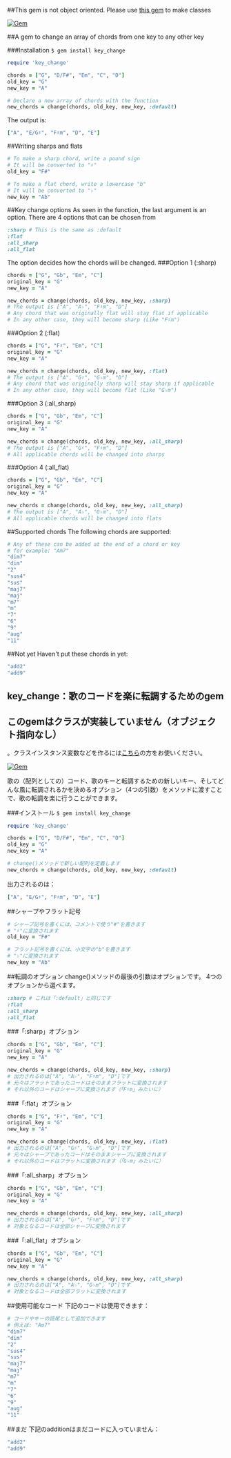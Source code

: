 ##This gem is not object oriented. Please use <a href="https://github.com/gazayas/musician">this gem</a> to make classes

[![Gem](https://img.shields.io/gem/v/key_change.svg?style=plastic)](https://rubygems.org/gems/key_change)

##A gem to change an array of chords from one key to any other key

###Installation
`$ gem install key_change`

```ruby
require 'key_change'

chords = ["G", "D/F#", "Em", "C", "D"]
old_key = "G"
new_key = "A"

# Declare a new array of chords with the function
new_chords = change(chords, old_key, new_key, :default)
```
The output is:
```ruby
["A", "E/G♯", "F♯m", "D", "E"]
```

##Writing sharps and flats
```ruby
# To make a sharp chord, write a pound sign
# It will be converted to "♯"
old_key = "F#"

# To make a flat chord, write a lowercase "b"
# It will be converted to "♭"
new_key = "Ab"
```

##Key change options
As seen in the function, the last argument is an option.
There are 4 options that can be chosen from
```ruby
:sharp # This is the same as :default
:flat
:all_sharp
:all_flat
```

The option decides how the chords will be changed.
###Option 1 (:sharp)
```ruby
chords = ["G", "Gb", "Em", "C"]
original_key = "G"
new_key = "A"

new_chords = change(chords, old_key, new_key, :sharp)
# The output is ["A", "A♭", "F♯m", "D"]
# Any chord that was originally flat will stay flat if applicable
# In any other case, they will become sharp (Like "F♯m")
```

###Option 2 (:flat)
```ruby
chords = ["G", "F♯", "Em", "C"]
original_key = "G"
new_key = "A"

new_chords = change(chords, old_key, new_key, :flat)
# The output is ["A", "G♯", "G♭m", "D"]
# Any chord that was originally sharp will stay sharp if applicable
# In any other case, they will become flat (Like "G♭m")
```

###Option 3 (:all_sharp)
```ruby
chords = ["G", "Gb", "Em", "C"]
original_key = "G"
new_key = "A"

new_chords = change(chords, old_key, new_key, :all_sharp)
# The output is ["A", "G♯", "F♯m", "D"]
# All applicable chords will be changed into sharps
```

###Option 4 (:all_flat)
```ruby
chords = ["G", "Gb", "Em", "C"]
original_key = "G"
new_key = "A"

new_chords = change(chords, old_key, new_key, :all_sharp)
# The output is ["A", "A♭", "G♭m", "D"]
# All applicable chords will be changed into flats
```

##Supported chords
The following chords are supported:
```ruby
# Any of these can be added at the end of a chord or key
# for example: "Am7"
"dim7"
"dim"
"2"
"sus4"
"sus"
"maj7"
"maj"
"m7"
"m"
"7"
"6"
"9"
"aug"
"11"
```
##Not yet
Haven't put these chords in yet:
```ruby
"add2"
"add9"
```

## key_change：歌のコードを楽に転調するためのgem
## このgemはクラスが実装していません（オブジェクト指向なし）
。クラスインスタンス変数などを作るには<a href="https://github.com/gazayas/musician">こちら</a>の方をお使いください。

[![Gem](https://img.shields.io/gem/v/key_change.svg?style=plastic)](https://rubygems.org/gems/key_change)

歌の（配列としての）コード、歌のキーと転調するための新しいキー、そしてどんな風に転調されるかを決めるオプション（4つの引数）をメソッドに渡すことで、歌の転調を楽に行うことができます。

###インストール
`$ gem install key_change`

```ruby
require 'key_change'

chords = ["G", "D/F#", "Em", "C", "D"]
old_key = "G"
new_key = "A"

# change()メソッドで新しい配列を定義します
new_chords = change(chords, old_key, new_key, :default)
```
出力されるのは：
```ruby
["A", "E/G♯", "F♯m", "D", "E"]
```

##シャープやフラット記号
```ruby
# シャープ記号を書くには、コメントで使う"#"を書きます
# "♯"に変換されます
old_key = "F#"

# フラット記号を書くには、小文字の"b"を書きます
# "♭"に変換されます
new_key = "Ab"
```

##転調のオプション
change()メソッドの最後の引数はオプションです。
4つのオプションから選べます。
```ruby
:sharp # これは「:default」と同じです
:flat
:all_sharp
:all_flat
```

###「:sharp」オプション
```ruby
chords = ["G", "Gb", "Em", "C"]
original_key = "G"
new_key = "A"

new_chords = change(chords, old_key, new_key, :sharp)
# 出力されるのは["A", "A♭", "F♯m", "D"]です
# 元々はフラットであったコードはそのままフラットに変換されます
# それ以外のコードはシャープに変換されます（「F♯m」みたいに）
```

###「:flat」オプション
```ruby
chords = ["G", "F♯", "Em", "C"]
original_key = "G"
new_key = "A"

new_chords = change(chords, old_key, new_key, :flat)
# 出力されるのは["A", "G♯", "G♭m", "D"]です
# 元々はシャープであったコードはそのままシャープに変換されます
# それ以外のコードはフラットに変換されます（「G♭m」みたいに）
```

###「:all_sharp」オプション
```ruby
chords = ["G", "Gb", "Em", "C"]
original_key = "G"
new_key = "A"

new_chords = change(chords, old_key, new_key, :all_sharp)
# 出力されるのは["A", "G♯", "F♯m", "D"]です
# 対象となるコードは全部シャープに変換されます
```

###「:all_flat」オプション
```ruby
chords = ["G", "Gb", "Em", "C"]
original_key = "G"
new_key = "A"

new_chords = change(chords, old_key, new_key, :all_sharp)
# 出力されるのは["A", "A♭", "G♭m", "D"]です
# 対象となるコードは全部フラットに変換されます
```

##使用可能なコード
下記のコードは使用できます：
```ruby
# コードやキーの語尾として追加できます
# 例えば: "Am7"
"dim7"
"dim"
"2"
"sus4"
"sus"
"maj7"
"maj"
"m7"
"m"
"7"
"6"
"9"
"aug"
"11"
```
##まだ
下記のadditionはまだコードに入っていません：
```ruby
"add2"
"add9"
```
